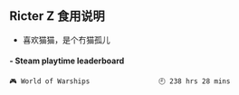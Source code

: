 ## Ricter Z 食用说明
- 喜欢猫猫，是个冇猫孤儿

<!-- steam-box start -->
#### - Steam playtime leaderboard
```text
🎮 World of Warships                 🕘 238 hrs 28 mins
```
<!-- Powered by https://github.com/YouEclipse/steam-box . -->
<!-- steam-box end -->
